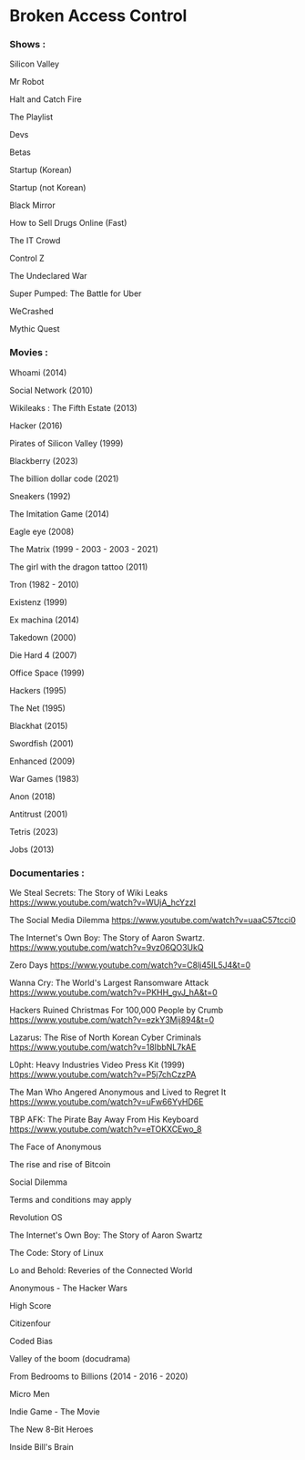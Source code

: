 # Broken Access Control

### Shows :

Silicon Valley

Mr Robot

Halt and Catch Fire

The Playlist

Devs

Betas

Startup (Korean)

Startup (not Korean)

Black Mirror

How to Sell Drugs Online (Fast)

The IT Crowd

Control Z

The Undeclared War

Super Pumped: The Battle for Uber

WeCrashed

Mythic Quest


### Movies :

Whoami (2014)

Social Network (2010)

Wikileaks : The Fifth Estate (2013)

Hacker (2016)

Pirates of Silicon Valley (1999)

Blackberry (2023)

The billion dollar code (2021)

Sneakers (1992)

The Imitation Game (2014)

Eagle eye (2008)

The Matrix (1999 - 2003 - 2003 - 2021)

The girl with the dragon tattoo (2011)

Tron (1982 - 2010)

Existenz (1999)

Ex machina (2014)

Takedown (2000)

Die Hard 4 (2007)

Office Space (1999)

Hackers (1995)

The Net (1995)

Blackhat (2015)

Swordfish (2001)

Enhanced (2009)

War Games (1983)

Anon (2018)

Antitrust (2001)

Tetris (2023)

Jobs (2013)

### Documentaries :

We Steal Secrets: The Story of Wiki Leaks https://www.youtube.com/watch?v=WUjA_hcYzzI

The Social Media Dilemma https://www.youtube.com/watch?v=uaaC57tcci0

The Internet's Own Boy: The Story of Aaron Swartz. https://www.youtube.com/watch?v=9vz06QO3UkQ

Zero Days https://www.youtube.com/watch?v=C8lj45IL5J4&t=0

Wanna Cry: The World's Largest Ransomware Attack https://www.youtube.com/watch?v=PKHH_gvJ_hA&t=0

Hackers Ruined Christmas For 100,000 People by Crumb https://www.youtube.com/watch?v=ezkY3Mij894&t=0

Lazarus: The Rise of North Korean Cyber Criminals https://www.youtube.com/watch?v=18IbbNL7kAE

L0pht: Heavy Industries Video Press Kit (1999) https://www.youtube.com/watch?v=P5j7chCzzPA

The Man Who Angered Anonymous and Lived to Regret It https://www.youtube.com/watch?v=uFw66YyHD6E

TBP AFK: The Pirate Bay Away From His Keyboard https://www.youtube.com/watch?v=eTOKXCEwo_8

The Face of Anonymous

The rise and rise of Bitcoin

Social Dilemma

Terms and conditions may apply

Revolution OS

The Internet's Own Boy: The Story of Aaron Swartz

The Code: Story of Linux

Lo and Behold: Reveries of the Connected World

Anonymous - The Hacker Wars

High Score

Citizenfour

Coded Bias

Valley of the boom (docudrama)

From Bedrooms to Billions (2014 - 2016 - 2020)

Micro Men

Indie Game - The Movie

The New 8-Bit Heroes

Inside Bill's Brain